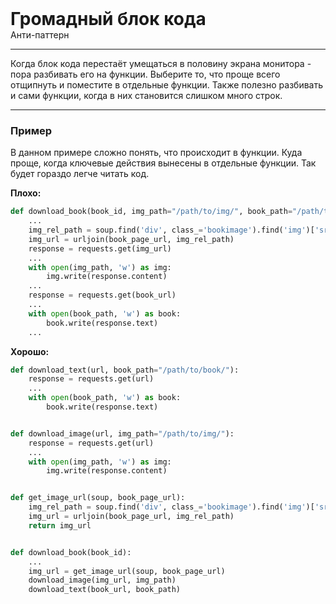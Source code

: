 
<div class="sticky-header">
  <div>
    <h1 style="margin: 0;">Громадный блок кода</h1>
    <p style="margin: 0;">Анти-паттерн</p>
  </div>
</div>

***

Когда блок кода перестаёт умещаться в половину экрана монитора - пора разбивать его на функции. Выберите то, что проще всего отщипнуть и поместите в отдельные функции. Также полезно разбивать и сами функции, когда в них становится слишком много строк.

***

### Пример 

В данном примере сложно понять, что происходит в функции. Куда проще, когда ключевые действия вынесены в отдельные функции. Так будет гораздо легче читать код.

**Плохо:**
```python
def download_book(book_id, img_path="/path/to/img/", book_path="/path/to/file/"):
    ...
    img_rel_path = soup.find('div', class_='bookimage').find('img')['src']
    img_url = urljoin(book_page_url, img_rel_path)
    response = requests.get(img_url)
    ...
    with open(img_path, 'w') as img:
        img.write(response.content)
    ...
    response = requests.get(book_url)
    ...
    with open(book_path, 'w') as book:
        book.write(response.text)
    ...
```
**Хорошо:**
```python
def download_text(url, book_path="/path/to/book/"):
    response = requests.get(url)
    ...
    with open(book_path, 'w') as book:
        book.write(response.text)


def download_image(url, img_path="/path/to/img/"):
    response = requests.get(url)
    ...
    with open(img_path, 'w') as img:
        img.write(response.content)


def get_image_url(soup, book_page_url):
    img_rel_path = soup.find('div', class_='bookimage').find('img')['src']
    img_url = urljoin(book_page_url, img_rel_path)
    return img_url


def download_book(book_id):
    ...
    img_url = get_image_url(soup, book_page_url)
    download_image(img_url, img_path)
    download_text(book_url, book_path)
```


